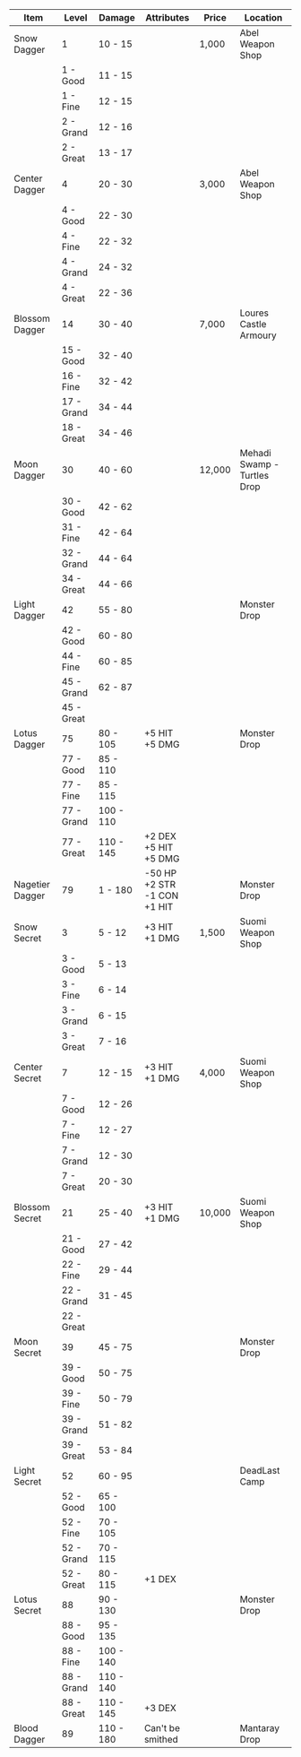 | Item | Level | Damage | Attributes | Price | Location |
|-|-|-|-|-|-|
| Snow Dagger | 1 | 10 - 15 | | 1,000 | Abel Weapon Shop |
| | 1 - Good | 11 - 15 | | | |
| | 1 - Fine | 12 - 15 | | | |
| | 2 - Grand | 12 - 16 | | | |
| | 2 - Great | 13 - 17 | | | |
| Center Dagger | 4 | 20 - 30 | | 3,000 | Abel Weapon Shop |
| | 4 - Good | 22 - 30 | | | |
| | 4 - Fine | 22 - 32 | | | |
| | 4 - Grand | 24 - 32 | | | |
| | 4 - Great | 22 - 36 | | | |
| Blossom Dagger | 14 | 30 - 40 | | 7,000 | Loures Castle Armoury |
| | 15 - Good | 32 - 40 | | | |
| | 16 - Fine | 32 - 42 | | | |
| | 17 - Grand | 34 - 44 | | | |
| | 18 - Great | 34 - 46 | | | |
| Moon Dagger | 30 | 40 - 60 | | 12,000 | Mehadi Swamp - Turtles Drop |
| | 30 - Good | 42 - 62 | | | |
| | 31 - Fine | 42 - 64 | | | |
| | 32 - Grand | 44 - 64 | | | |
| | 34 - Great | 44 - 66 | | | |
| Light Dagger | 42 | 55 - 80 | | | Monster Drop |
| | 42 - Good | 60 - 80 | | | |
| | 44 - Fine | 60 - 85 | | | |
| | 45 - Grand | 62 - 87 | | | |
| | 45 - Great | | | | |
| Lotus Dagger | 75 | 80 - 105 | +5 HIT <br> +5 DMG | | Monster Drop |
| | 77 - Good | 85 - 110 | | | |
| | 77 - Fine | 85 - 115 | | | |
| | 77 - Grand | 100 - 110 | | | |
| | 77 - Great | 110 - 145 | +2 DEX <br> +5 HIT <br> +5 DMG | | |
| Nagetier Dagger | 79 | 1 - 180 | -50 HP <br> +2 STR <br> -1 CON <br> +1 HIT | | Monster Drop  |
| Snow Secret | 3 | 5 - 12 | +3 HIT <br> +1 DMG | 1,500 | Suomi Weapon Shop |
| | 3 - Good | 5 - 13 | | | |
| | 3 - Fine | 6 - 14 | | | |
| | 3 - Grand | 6 - 15 | | | |
| | 3 - Great | 7 - 16 | | | |
| Center Secret | 7 | 12 - 15 | +3 HIT <br> +1 DMG | 4,000 | Suomi Weapon Shop |
| | 7 - Good | 12 - 26 | | | |
| | 7 - Fine | 12 - 27 | | | |
| | 7 - Grand | 12 - 30 | | | |
| | 7 - Great | 20 - 30 | | | |
| Blossom Secret | 21 | 25 - 40 | +3 HIT <br> +1 DMG | 10,000 | Suomi Weapon Shop |
| | 21 - Good | 27 - 42 | | | |
| | 22 - Fine | 29 - 44 | | | |
| | 22 - Grand | 31 - 45 | | | |
| | 22 - Great | | | | |
| Moon Secret | 39 | 45 - 75 | | | Monster Drop |
| | 39 - Good | 50 - 75 | | | |
| | 39 - Fine | 50 - 79 | | | |
| | 39 - Grand | 51 - 82 | | | |
| | 39 - Great | 53 - 84 | | | |
| Light Secret | 52 | 60 - 95 | | | DeadLast Camp |
| | 52 - Good  | 65 - 100 | | | |
| | 52 - Fine  | 70 - 105 | | | |
| | 52 - Grand | 70 - 115 | | | |
| | 52 - Great | 80 - 115 | +1 DEX | | |
| Lotus Secret | 88 | 90 - 130 | | | Monster Drop |
| | 88 - Good | 95 - 135 | | | |
| | 88 - Fine | 100 - 140 | | | |
| | 88 - Grand | 110 - 140 | | | |
| | 88 - Great | 110 - 145 | +3 DEX | | |
| Blood Dagger | 89 | 110 - 180 | Can't be smithed | | Mantaray Drop |

